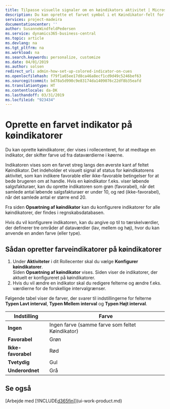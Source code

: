 ```yaml
---
title: Tilpasse visuelle signaler om en køindikators aktivitet | Microsoft Docs
description: Du kan oprette et farvet symbol i et Køindikator-felt for at levere et tilpasset visuelt signal om køindikatorens aktivitet.
services: project-madeira
documentationcenter: ''
author: SusanneWindfeldPedersen
ms.service: dynamics365-business-central
ms.topic: article
ms.devlang: na
ms.tgt_pltfrm: na
ms.workload: na
ms.search.keywords: personalize, customize
ms.date: 04/01/2019
ms.author: solsen
redirect_url: admin-how-set-up-colored-indicator-on-cues
ms.openlocfilehash: f79f1a65ee17d8ca46a8ecf1cd9d49c5246bef63
ms.sourcegitcommit: bd78a5d990c9e83174da1409076c22df8b35eafd
ms.translationtype: HT
ms.contentlocale: da-DK
ms.lasthandoff: 03/31/2019
ms.locfileid: "923434"
---
```

# <a name="set-up-a-colored-indicator-on-cues"></a>Oprette en farvet indikator på køindikatorer
Du kan oprette køindikatorer, der vises i rollecenteret, for at medtage en indikator, der skifter farve ud fra dataværdierne i køerne.

Indikatoren vises som en farvet streg langs den øverste kant af feltet Køindikator. Det indeholder et visuelt signal af status for køindikatorens aktivitet, som kan indikere favorable eller ikke-favorable betingelser for at bede brugeren om at handle. Hvis en køindikator f.eks. viser løbende salgsfakturaer, kan du oprette indikatoren som grøn (favorabel), når det samlede antal løbende salgsfakturaer er under 10, og rød (ikke-favorabel), når det samlede antal er større end 20.

Fra siden **Opsætning af køindikator** kan du konfigurere indikatorer for alle køindikatorer, der findes i regnskabsdatabasen.

Hvis du vil konfigurere indikatoren, kan du angive op til to tærskelværdier, der definerer tre områder af dataværdier (lav, mellem og høj), hvor du kan anvende en anden farve (eller type).

## <a name="to-set-up-colored-indicators-on-cues"></a>Sådan opretter farveindikatorer på køindikatorer
1. Under **Aktiviteter** i dit Rollecenter skal du vælge **Konfigurer køindikatorer**.  
   Siden **Opsætning af køindikator** vises. Siden viser de indikatorer, der aktuelt er konfigureret på køindikatorer.
2. Hvis du vil ændre en indikator skal du redigere felterne og ændre f.eks. værdierne for de forskellige intervalgrænser.  

Følgende tabel viser de farver, der svarer til indstillingerne for felterne **Typen Lavt interval**, **Typen Mellem interval** og **Typen Højt interval**.

| Indstilling | Farve |
| --- | --- |
| **Ingen** |Ingen farve (samme farve som feltet Køindikator)|
| **Favorabel** |Grøn |
| **Ikke-favorabel** |Rød |
| **Tvetydig** |Gul |
| **Underordnet** |Grå |

## <a name="see-also"></a>Se også
[Arbejde med [!INCLUDE[d365fin](includes/d365fin_md.md)]](ui-work-product.md)
